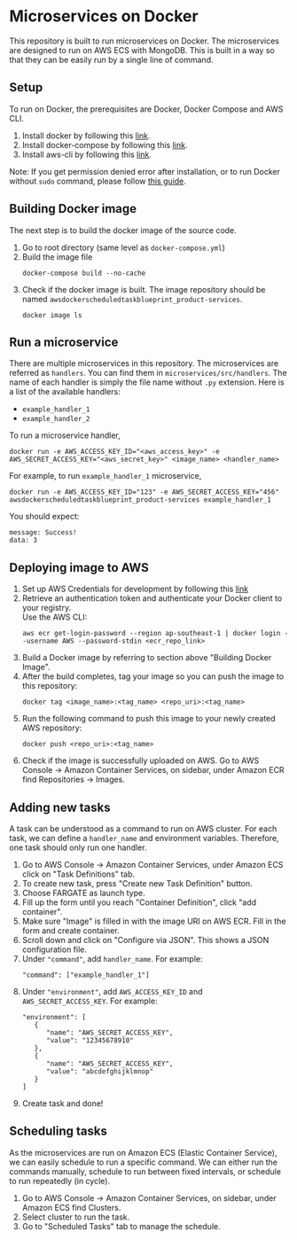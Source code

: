 # Microservices on Docker

This repository is built to run microservices on Docker. The microservices are designed to run on AWS ECS with MongoDB. This is built in a way so that they can be easily run by a single line of command.

## Setup

To run on Docker, the prerequisites are Docker, Docker Compose and AWS CLI.

1. Install docker by following this [link](https://docs.docker.com/engine/install/).
1. Install docker-compose by following this [link](https://docs.docker.com/compose/install/).
1. Install aws-cli by following this [link](https://docs.aws.amazon.com/cli/latest/userguide/cli-chap-install.html).

Note: If you get permission denied error after installation, or to run Docker without `sudo` command, please follow [this guide](https://www.digitalocean.com/community/questions/how-to-fix-docker-got-permission-denied-while-trying-to-connect-to-the-docker-daemon-socket).

## Building Docker image

The next step is to build the docker image of the source code.

1. Go to root directory (same level as `docker-compose.yml`)
1. Build the image file
   ```
   docker-compose build --no-cache
   ```
1. Check if the docker image is built. The image repository should be named `awsdockerscheduledtaskblueprint_product-services`.
   ```
   docker image ls
   ```

## Run a microservice

There are multiple microservices in this repository. The microservices are referred as `handlers`. You can find them in `microservices/src/handlers`. The name of each handler is simply the file name without `.py` extension. Here is a list of the available handlers:

- `example_handler_1`
- `example_handler_2`

To run a microservice handler,

```
docker run -e AWS_ACCESS_KEY_ID="<aws_access_key>" -e AWS_SECRET_ACCESS_KEY="<aws_secret_key>" <image_name> <handler_name>
```

For example, to run `example_handler_1` microservice,

```
docker run -e AWS_ACCESS_KEY_ID="123" -e AWS_SECRET_ACCESS_KEY="456" awsdockerscheduledtaskblueprint_product-services example_handler_1
```

You should expect:

```
message: Success!
data: 3
```

## Deploying image to AWS

1. Set up AWS Credentials for development by following this [link](https://docs.aws.amazon.com/sdk-for-java/v1/developer-guide/setup-credentials.html)
1. Retrieve an authentication token and authenticate your Docker client to your registry.<br/>Use the AWS CLI:
   ```
   aws ecr get-login-password --region ap-southeast-1 | docker login --username AWS --password-stdin <ecr_repo_link>
   ```
1. Build a Docker image by referring to section above "Building Docker Image".
1. After the build completes, tag your image so you can push the image to this repository:
   ```
   docker tag <image_name>:<tag_name> <repo_uri>:<tag_name>
   ```
1. Run the following command to push this image to your newly created AWS repository:
   ```
   docker push <repo_uri>:<tag_name>
   ```
1. Check if the image is successfully uploaded on AWS. Go to AWS Console -> Amazon Container Services, on sidebar, under Amazon ECR find Repositories -> Images.

## Adding new tasks

A task can be understood as a command to run on AWS cluster. For each task, we can define a `handler_name` and environment variables. Therefore, one task should only run one handler.

1. Go to AWS Console -> Amazon Container Services, under Amazon ECS click on "Task Definitions" tab.
1. To create new task, press "Create new Task Definition" button.
1. Choose FARGATE as launch type.
1. Fill up the form until you reach "Container Definition", click "add container".
1. Make sure "Image" is filled in with the image URI on AWS ECR. Fill in the form and create container.
1. Scroll down and click on "Configure via JSON". This shows a JSON configuration file.
1. Under `"command"`, add `handler_name`. For example:
   ```
   "command": ["example_handler_1"]
   ```
1. Under `"environment"`, add `AWS_ACCESS_KEY_ID` and `AWS_SECRET_ACCESS_KEY`. For example:
   ```
   "environment": [
      {
         "name": "AWS_SECRET_ACCESS_KEY",
         "value": "12345678910"
      },
      {
         "name": "AWS_SECRET_ACCESS_KEY",
         "value": "abcdefghijklmnop"
      }
   ]
   ```
1. Create task and done!

## Scheduling tasks

As the microservices are run on Amazon ECS (Elastic Container Service), we can easily schedule to run a specific command. We can either run the commands manually, schedule to run between fixed intervals, or schedule to run repeatedly (in cycle).

1. Go to AWS Console -> Amazon Container Services, on sidebar, under Amazon ECS find Clusters.
1. Select cluster to run the task.
1. Go to "Scheduled Tasks" tab to manage the schedule.
